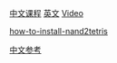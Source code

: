 <!--
 * @Author: [lxp]
 * @Date: 2022-02-27 00:03:06
 * @LastEditors: [lxp]
 * @LastEditTime: 2022-03-09 11:35:58
 * @Description: 
-->
[中文课程](https://missing-semester-cn.github.io/2020/)
[英文](https://missing.csail.mit.edu/)
[Video](https://www.youtube.com/playlist?list=PLyzOVJj3bHQuloKGG59rS43e29ro7I57J)

[how-to-install-nand2tetris](https://matt-wxw.medium.com/how-to-install-nand2tetris-on-windows-8-10-for-computer-systems-course-4fafa704c604)


[中文参考](https://tomorrow0w0.gitbooks.io/nand2tetris-homework/content/chapter1.html)